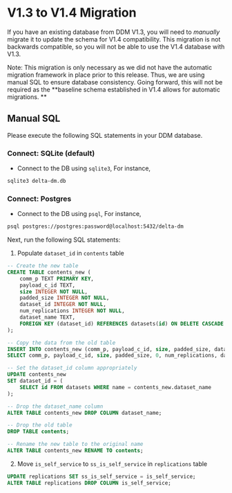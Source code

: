 # V1.3 to V1.4 Migration

If you have an existing database from DDM V1.3, you will need to *manually* migrate it to update the schema for V1.4 compatibility. This migration is not backwards compatible, so you will not be able to use the V1.4 database with V1.3.

Note: This migration is only necessary as we did not have the automatic migration framework in place prior to this release. Thus, we are using manual SQL to ensure database consistency.
Going forward, this will not be required as the **baseline schema established in V1.4 allows for automatic migrations. **

## Manual SQL
Please execute the following SQL statements in your DDM database.

### Connect: SQLite (default)
- Connect to the DB using `sqlite3`,
For instance,

```bash
sqlite3 delta-dm.db
```

### Connect: Postgres
- Connect to the DB using `psql`,
For instance,

```bash
psql postgres://postgres:password@localhost:5432/delta-dm
```

Next, run the following SQL statements:

1. Populate `dataset_id` in `contents` table
```sql
-- Create the new table
CREATE TABLE contents_new (
    comm_p TEXT PRIMARY KEY,
    payload_c_id TEXT,
    size INTEGER NOT NULL,
    padded_size INTEGER NOT NULL,
    dataset_id INTEGER NOT NULL,
    num_replications INTEGER NOT NULL,
    dataset_name TEXT,
    FOREIGN KEY (dataset_id) REFERENCES datasets(id) ON DELETE CASCADE
);

-- Copy the data from the old table
INSERT INTO contents_new (comm_p, payload_c_id, size, padded_size, dataset_id, num_replications, dataset_name)
SELECT comm_p, payload_c_id, size, padded_size, 0, num_replications, dataset_name FROM contents;

-- Set the dataset_id column appropriately
UPDATE contents_new
SET dataset_id = (
    SELECT id FROM datasets WHERE name = contents_new.dataset_name
);

-- Drop the dataset_name column
ALTER TABLE contents_new DROP COLUMN dataset_name;

-- Drop the old table
DROP TABLE contents;

-- Rename the new table to the original name
ALTER TABLE contents_new RENAME TO contents;
```

2. Move `is_self_service` to `ss_is_self_service` in `replications` table
```sql
UPDATE replications SET ss_is_self_service = is_self_service;
ALTER TABLE replications DROP COLUMN is_self_service;
```